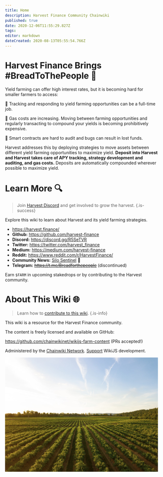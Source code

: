 ```yaml
---
title: Home
description: Harvest Finance Community Chainwiki
published: true
date: 2020-12-06T11:55:29.827Z
tags: 
editor: markdown
dateCreated: 2020-08-13T05:55:54.766Z
---
```


# Harvest Finance Brings #BreadToThePeople :bread:

Yield farming can offer high interest rates, but it is becoming hard for smaller farmers to access:

:corn: Tracking and responding to yield farming opportunities can be a full-time job.

:carrot: Gas costs are increasing. Moving between farming opportunities and regularly transacting to compound your yields is becoming prohibitively expensive.

:tomato: Smart contracts are hard to audit and bugs can result in lost funds.

Harvest addresses this by deploying strategies to move assets between different yield farming opportunities to maximize yield. **Deposit into Harvest and Harvest takes care of APY tracking, strategy development and auditing, and gas costs.** Deposits are automatically compounded wherever possible to maximize yield.

# Learn More :mag:

> Join [Harvest Discord](https://discord.gg/R5SeTVR) and get involved to grow the harvest.
{.is-success}

Explore this wiki to learn about Harvest and its yield farming strategies.

- https://harvest.finance/
- **Github:** https://github.com/harvest-finance
- **Discord:** https://discord.gg/R5SeTVR
- **Twitter:** https://twitter.com/harvest_finance
- **Medium:** https://medium.com/harvest-finance
- **Reddit:** https://www.reddit.com/r/HarvestFinance/
- **Community News:** [Silo Sentinel](/sentinel) :newspaper:
- **Telegram:** ~~https://t.me/Breadforthepeople~~ (discontinued)

Earn `$FARM` in upcoming stakedrops or by contributing to the Harvest community.


# About This Wiki :globe_with_meridians:

> Learn how to [contribute to this wiki](/contribute).
{.is-info}

This wiki is a resource for the Harvest Finance community.

The content is freely licensed and available on GitHub:

https://github.com/chainwikinet/wikijs-farm-content (PRs accepted!)

Administered by the [Chainwiki Network](https://meta.chainwiki.dev/). [Support](https://wiki.js.org/support) WikiJS development.

![harvest.jpeg](/harvest.jpeg)